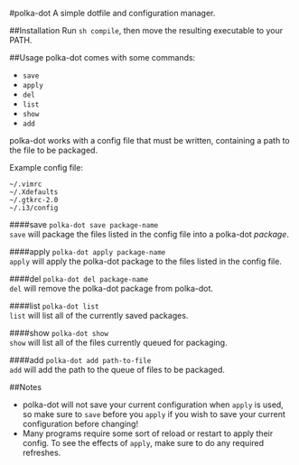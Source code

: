 #polka-dot
A simple dotfile and configuration manager.

##Installation
Run `sh compile`, then move the resulting executable to your PATH.

##Usage
polka-dot comes with some commands:
- `save`  
- `apply`  
- `del`  
- `list`  
- `show`
- `add`
  
polka-dot works with a config file that must be written, containing a path to the file to be packaged.  

Example config file:
```
~/.vimrc
~/.Xdefaults
~/.gtkrc-2.0
~/.i3/config
```

####save
`polka-dot save package-name`  
`save` will package the files listed in the config file into a polka-dot *package*.

####apply
`polka-dot apply package-name`  
`apply` will apply the polka-dot package to the files listed in the config file.

####del
`polka-dot del package-name`  
`del` will remove the polka-dot package from polka-dot.

####list
`polka-dot list`  
`list` will list all of the currently saved packages.
  
####show
`polka-dot show`  
`show` will list all of the files currently queued for packaging.  

####add
`polka-dot add path-to-file`  
`add` will add the path to the queue of files to be packaged.  

##Notes  
- polka-dot will not save your current configuration when `apply` is used, so make sure to `save` before you `apply` if you wish to save your current configuration before changing!  
- Many programs require some sort of reload or restart to apply their config. To see the effects of `apply`, make sure to do any required refreshes.
 
